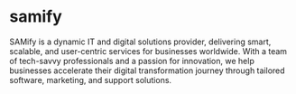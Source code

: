 # samify
SAMify is a dynamic IT and digital solutions provider, delivering smart, scalable, and user-centric services for businesses worldwide. With a team of tech-savvy professionals and a passion for innovation, we help businesses accelerate their digital transformation journey through tailored software, marketing, and support solutions.
